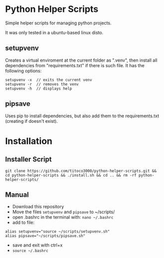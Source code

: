 # Python Helper Scripts

Simple helper scripts for managing python projects.

It was only tested in a ubuntu-based linux disto.

## setupvenv

Creates a virtual enviroment at the current folder as ".venv", then install all dependencies from "requirements.txt" if there is such file. It has the following options:
```
setupvenv -x  // exits the current venv
setupvenv -r  // removes the venv
setupvenv -h  // displays help
```

## pipsave

Uses pip to install dependencies, but also add them to the requirements.txt (creating if doesn't exist).


# Installation

## Installer Script

```
git clone https://github.com/titoco3000/python-helper-scripts.git && cd python-helper-scripts && ./install.sh && cd .. && rm -rf python-helper-scripts/
```

## Manual

- Download this repository
- Move the files <code>setupvenv</code> and <code>pipsave</code> to ~/scripts/
- open .bashrc in the terminal with: <code>nano ~/.bashrc</code>
- add to file:
```
alias setupvenv="source ~/scripts/setupvenv.sh"
alias pipsave="~/scripts/pipsave.sh"
```
- save and exit with ctrl+x
- <code>source ~/.bashrc</code>


